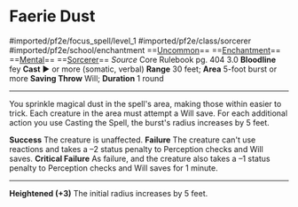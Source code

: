 # Faerie Dust
#imported/pf2e/focus_spell/level_1 #imported/pf2e/class/sorcerer #imported/pf2e/school/enchantment 
==[Uncommon](uncommon.md)== ==[Enchantment](enchantment.md)== ==[Mental](mental.md)== ==[Sorcerer](rules/traits/sorcerer.md)==
*Source* Core Rulebook pg. 404 3.0
**Bloodline** fey
**Cast** ► or more (somatic, verbal)
**Range** 30 feet; **Area** 5-foot burst or more
**Saving Throw** Will; **Duration** 1 round

---
You sprinkle magical dust in the spell's area, making those within easier to trick. Each creature in the area must attempt a Will save. For each additional action you use Casting the Spell, the burst's radius increases by 5 feet.

**Success** The creature is unaffected.
**Failure** The creature can't use reactions and takes a –2 status penalty to Perception checks and Will saves.
**Critical Failure** As failure, and the creature also takes a –1 status penalty to Perception checks and Will saves for 1 minute.

<hr>

**Heightened (+3)** The initial radius increases by 5 feet.